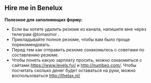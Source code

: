 ## Hire me in Benelux

**Полезное для заполняющих форму:**
* Если вы хотите удалить резюме из канала, напишите мне через телеграм @tomasmor .
* Прикладывайте полное резюме, чтобы вам было проще порекомендовать. 
* Перед тем как отправить резюме ознакомьтесь с советами по составлению резюме. 
* Чтобы понять какую зарплату просить, можно ознаомиться с сайтами https://www.levels.fyi/ и http://numbeo.com/. Чтобы посчитать сколько денег будет оставаться на руки, можно воспользоваться http://thetax.nl/
